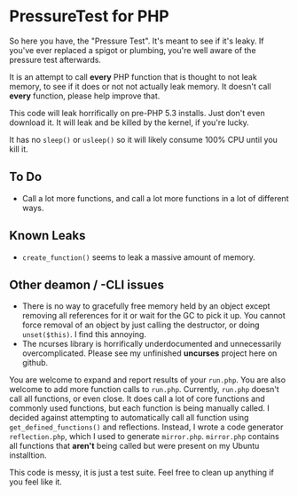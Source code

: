 # PressureTest for PHP #

So here you have, the "Pressure Test".  It's meant to see if it's leaky.  If you've ever replaced 
a spigot or plumbing, you're well aware of the pressure test afterwards.

It is an attempt to call __every__ PHP function that is thought to not leak memory, to see if it 
does or not not actually leak memory.  It doesn't call __every__ function, please help improve that.

This code will leak horrifically on pre-PHP 5.3 installs.  Just don't even download it.  It will
leak and be killed by the kernel, if you're lucky.

It has no `sleep()` or `usleep()` so it will likely consume 100% CPU until you kill it.

## To Do ##
* Call a lot more functions, and call a lot more functions in a lot of different ways.

## Known Leaks ##
* `create_function()` seems to leak a massive amount of memory.

## Other deamon / -CLI issues ##
* There is no way to gracefully free memory held by an object except removing all references for it or wait for the GC to pick it up.  You cannot force removal of an object by just calling the destructor, or doing `unset($this)`.  I find this annoying.
* The ncurses library is horrifically underdocumented and unnecessarily overcomplicated.  Please see my unfinished __uncurses__ project here on github.

You are welcome to expand and report results of your `run.php`.
You are also welcome to add more function calls to `run.php`.  Currently, `run.php` doesn't call all functions, or even close.  It does call a lot of core functions and commonly used functions, but each function is being manually called.  I decided against attempting to automatically call all function using `get_defined_functions()` and reflections.  Instead, I wrote a code generator `reflection.php`, which I used to generate `mirror.php`.  `mirror.php` contains all functions that __aren't__ being called but were present on my Ubuntu installtion.

This code is messy, it is just a test suite.  Feel free to clean up anything if you feel like it.
